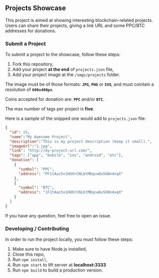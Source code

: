## Projects Showcase

This project is aimed at showing interesting blockchain-related projects. Users can share their projects, giving a link URL and some PPC/BTC addresses for donations.

### Submit a Project

To submit a project to the showcase, follow these steps:

1. Fork this repository,
2. Add your project **at the end** of `projects.json` file,
3. Add your project image at the `/imgs/projects` folder.

The image must be of those formats: **`JPG`**, **`PNG`** or **`SVG`**, and must cointain a resolution of **`600x400px`**.

Coins accepted for donation are: **`PPC`** and/or **`BTC`**.

The max number of tags per project is **five**.

Here is a sample of the snipped one would add to `projects.json` file:

```json
{
  "id": 10,
  "name":"My Awesome Project",
  "description":"This is my project description (keep it small).",
  "imageUrl":"1.jpg",
  "link": "http://my-project-url.com/",
  "tags": ["app", "mobile", "ios", "android", "etc"],
  "donation": [
    {
      "symbol": "PPC",
      "address": "PF1tAaz5x1HUXrCNLbtMDqcw6o5GNn4xqX"
    },
    {
      "symbol": "BTC",
      "address": "1F1tAaz5x1HUXrCNLbtMDqcw6o5GNn4xqX"
    }
  ]
}
```

If you have any question, feel free to open an issue.


### Developing / Contributing

In order to run the project locally, you must follow these steps:

1. Make sure to have Node.js installed,
2. Close this repo,
3. Run `npm install`,
4. Run `npm start` to lift server at **localhost:3333**
5. Run `npm build` to build a production version. 
